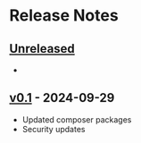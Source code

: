 # Release Notes

## [Unreleased](https://github.com/braiani/LaraFilaSkeleton/compare/v0.1...dev)

- 

## [v0.1](https://github.com/Braiani/LaraFilaSkeleton/releases/tag/v0.1) - 2024-09-29

- Updated composer packages
- Security updates